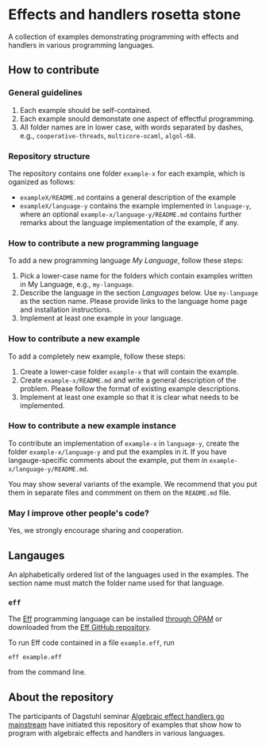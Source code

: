 # Effects and handlers rosetta stone

A collection of examples demonstrating programming with effects and handlers in
various programming languages.

## How to contribute

### General guidelines

1. Each example should be self-contained.
2. Each example snould demonstate one aspect of effectful programming.
3. All folder names are in lower case, with words separated by dashes, e.g.,
   `cooperative-threads`, `multicore-ocaml`, `algol-68`.

### Repository structure

The repository contains one folder `example-x` for each example, which is
oganized as follows:

* `exampleX/README.md` contains a general description of the example
* `exampleX/language-y` contains the example implemented in `language-y`, where
   an optional `example-x/language-y/README.md` contains further remarks about
   the language implementation of the example, if any.

### How to contribute a new programming language

To add a new programming language *My Language*, follow these steps:

1. Pick a lower-case name for the folders which contain examples written in My
   Language, e.g., `my-language`.
2. Describe the language in the section *Languages* below. Use `my-language` as
   the section name. Please provide links to the language home page and
   installation instructions.
3. Implement at least one example in your language.

### How to contribute a new example

To add a completely new example, follow these steps:

1. Create a lower-case folder `example-x` that will contain the example.
2. Create `example-x/README.md` and write a general description of the problem.
   Please follow the format of existing example descriptions.
3. Implement at least one example so that it is clear what needs to be
   implemented.

### How to contribute a new example instance

To contribute an implementation of `example-x` in `language-y`, create the
folder `example-x/language-y` and put the examples in it. If you have
langauge-specific comments about the example, put them in
`example-x/language-y/README.md`.

You may show several variants of the example. We recommend that you put them in
separate files and commment on them on the `README.md` file.


### May I improve other people's code?

Yes, we strongly encourage sharing and cooperation.

## Langauges

An alphabetically ordered list of the languages used in the examples. The
section name must match the folder name used for that language.

### `eff`

The [Eff](http://www.eff-lang.org/) programming language can be installed [through
OPAM](https://github.com/matijapretnar/eff/#installing-with-opam) or
downloaded from the [Eff GitHub
repository](https://github.com/matijapretnar/eff/).

To run Eff code contained in a file `example.eff`, run

    eff example.eff

from the command line.

## About the repository

The participants of Dagstuhl seminar [Algebraic effect handlers go
mainstream](https://www.dagstuhl.de/en/program/calendar/semhp/?semnr=18172) have
initiated this repository of examples that show how to program with algebraic
effects and handlers in various languages.
